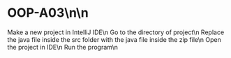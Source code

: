 # OOP-A03\n\n

Make a new project in IntelliJ IDE\n
Go to the directory of project\n
Replace the java file inside the src folder with the java file inside the zip file\n
Open the project in IDE\n
Run the program\n
